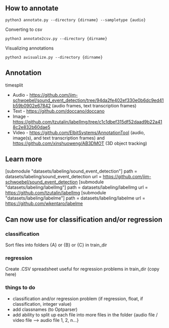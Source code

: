 ## How to annotate

```python3
python3 annotate.py --directory {dirname} --sampletype {audio}
```

Converting to csv

```
python3 annotate2csv.py --directory {dirname}
```

Visualizing annotations
```
python3 avisualize.py --directory {dirname}
```
## Annotation 

timesplit

- Audio - https://github.com/jim-schwoebel/sound_event_detection/tree/94da2fe402ef330e0b6dc9ed41b59b0902e67842 (audio frames, text transcription frames)
- Text - https://github.com/doccano/doccano
- Image - https://github.com/tzutalin/labelImg/tree/c1c1dbef315df52daad9b22a418c2e832b60dae5
- Video - https://github.com/ElbitSystems/AnnotationTool (audio, image(s), and text transcription frames) and https://github.com/xinshuoweng/AB3DMOT (3D object tracking)

## Learn more

[submodule "datasets/labeling/sound_event_detection"]
	path = datasets/labeling/sound_event_detection
	url = https://github.com/jim-schwoebel/sound_event_detection
[submodule "datasets/labeling/labelImg"]
	path = datasets/labeling/labelImg
	url = https://github.com/tzutalin/labelImg
[submodule "datasets/labeling/labelme"]
	path = datasets/labeling/labelme
	url = https://github.com/wkentaro/labelme

## Can now use for classification and/or regression

### classification
Sort files into folders {A} or {B} or {C} in train_dir

### regression
Create .CSV spreadsheet useful for regression problems in train_dir (copy here)

### things to do
- classification and/or regression problem (if regression, float, if classification, integer value)
- add classnames (to Optparser)
- add ability to split up each file into more files in the folder {audio file / video file --> audio file 1, 2, n...} 

